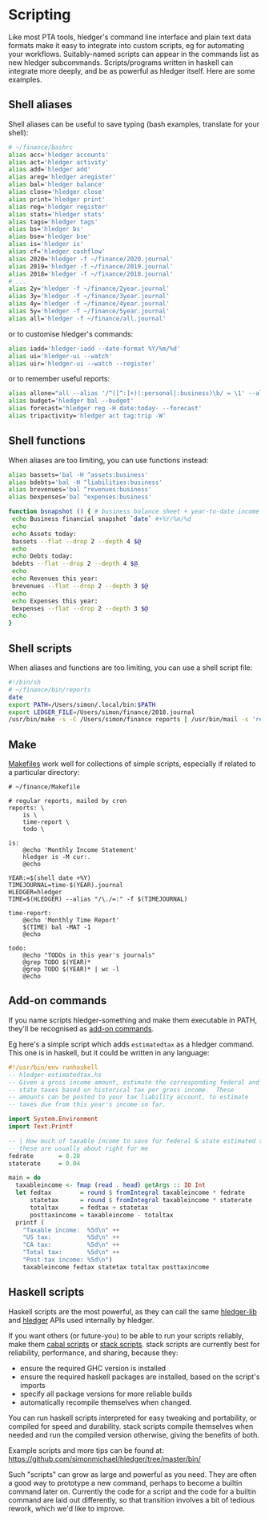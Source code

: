<!-- toc -->

# Scripting

Like most PTA tools, hledger's command line interface and plain text
data formats make it easy to integrate into custom scripts, eg for
automating your workflows. Suitably-named scripts can appear in the
commands list as new hledger subcommands. Scripts/programs written in
haskell can integrate more deeply, and be as powerful as hledger
itself. Here are some examples.

## Shell aliases

Shell aliases can be useful to save typing (bash examples, translate for your shell):

```bash
# ~/finance/bashrc
alias acc='hledger accounts'
alias act='hledger activity'
alias add='hledger add'
alias areg='hledger aregister'
alias bal='hledger balance'
alias close='hledger close'
alias print='hledger print'
alias reg='hledger register'
alias stats='hledger stats'
alias tags='hledger tags'
alias bs='hledger bs'
alias bse='hledger bse'
alias is='hledger is'
alias cf='hledger cashflow'
alias 2020='hledger -f ~/finance/2020.journal'
alias 2019='hledger -f ~/finance/2019.journal'
alias 2018='hledger -f ~/finance/2018.journal'
# ...
alias 2y='hledger -f ~/finance/2year.journal'
alias 3y='hledger -f ~/finance/3year.journal'
alias 4y='hledger -f ~/finance/4year.journal'
alias 5y='hledger -f ~/finance/5year.journal'
alias all='hledger -f ~/finance/all.journal'
```

or to customise hledger's commands:

```bash
alias iadd='hledger-iadd --date-format %Y/%m/%d'
alias ui='hledger-ui --watch'
alias uir='hledger-ui --watch --register'
```

or to remember useful reports:

```bash
alias allone="all --alias '/^([^:]+)(:personal|:business)\b/ = \1' --alias '/^revenues:consulting/=revenues' --alias '/\bwells fargo\b/=wf'"
alias budget='hledger bal --budget'
alias forecast='hledger reg -H date:today- --forecast'
alias tripactivity='hledger act tag:trip -W'
```

## Shell functions

When aliases are too limiting, you can use functions instead:

```bash
alias bassets='bal -H ^assets:business'
alias bdebts='bal -H ^liabilities:business'
alias brevenues='bal ^revenues:business'
alias bexpenses='bal ^expenses:business'

function bsnapshot () { # business balance sheet + year-to-date income statement
 echo Business financial snapshot `date` #+%Y/%m/%d
 echo
 echo Assets today:
 bassets --flat --drop 2 --depth 4 $@
 echo
 echo Debts today:
 bdebts --flat --drop 2 --depth 4 $@
 echo
 echo Revenues this year:
 brevenues --flat --drop 2 --depth 3 $@
 echo
 echo Expenses this year:
 bexpenses --flat --drop 2 --depth 3 $@
 echo
}
```

## Shell scripts

When aliases and functions are too limiting, you can use a shell script file:

```bash
#!/bin/sh
# ~/finance/bin/reports
date
export PATH=/Users/simon/.local/bin:$PATH
export LEDGER_FILE=/Users/simon/finance/2018.journal
/usr/bin/make -s -C /Users/simon/finance reports | /usr/bin/mail -s 'reports' simon
```

## Make

[Makefiles](https://www.gnu.org/software/make/) work well for
collections of simple scripts, especially if related to a particular
directory:

```make
# ~/finance/Makefile

# regular reports, mailed by cron
reports: \
	is \
	time-report \
	todo \

is:
	@echo 'Monthly Income Statement'
	hledger is -M cur:.
	@echo

YEAR:=$(shell date +%Y)
TIMEJOURNAL=time-$(YEAR).journal
HLEDGER=hledger
TIME=$(HLEDGER) --alias "/\./=:" -f $(TIMEJOURNAL)

time-report:
	@echo 'Monthly Time Report'
	$(TIME) bal -MAT -1
	@echo

todo:
	@echo "TODOs in this year's journals"
	@grep TODO $(YEAR)*
	@grep TODO $(YEAR)* | wc -l
	@echo
```

## Add-on commands

If you name scripts hledger-something and make them executable in PATH,
they'll be recognised as [add-on commands](hledger.html#add-on-commands).

Eg here's a simple script which adds `estimatedtax` as a hledger command.
This one is in haskell, but it could be written in any language:

```hs
#!/usr/bin/env runhaskell
-- hledger-estimatedtax.hs
-- Given a gross income amount, estimate the corresponding federal and
-- state taxes based on historical tax per gross income.  These
-- amounts can be posted to your tax liability account, to estimate
-- taxes due from this year's income so far.

import System.Environment
import Text.Printf

-- | How much of taxable income to save for federal & state estimated tax payments,
-- these are usually about right for me
fedrate       = 0.28
staterate     = 0.04

main = do
  taxableincome <- fmap (read . head) getArgs :: IO Int
  let fedtax        = round $ fromIntegral taxableincome * fedrate
      statetax      = round $ fromIntegral taxableincome * staterate
      totaltax      = fedtax + statetax
      posttaxincome = taxableincome - totaltax
  printf (
    "Taxable income:  %5d\n" ++
    "US tax:          %5d\n" ++
    "CA tax:          %5d\n" ++
    "Total tax:       %5d\n" ++
    "Post-tax income: %5d\n")
    taxableincome fedtax statetax totaltax posttaxincome
```

## Haskell scripts

Haskell scripts are the most powerful, as they can call the same
[hledger-lib](https://hackage.haskell.org/package/hledger-lib) and
[hledger](https://hackage.haskell.org/package/hledger) APIs used
internally by hledger.

If you want others (or future-you) to be able to run your scripts
reliably, make them [cabal scripts] or [stack scripts]. stack scripts
are currently best for reliability, performance, and sharing, because they:

- ensure the required GHC version is installed
- ensure the required haskell packages are installed, based on the script's imports
- specify all package versions for more reliable builds
- automatically recompile themselves when changed.

You can run haskell scripts interpreted for easy tweaking and
portability, or compiled for speed and durability. stack scripts
compile themselves when needed and run the compiled version otherwise,
giving the benefits of both.

Example scripts and more tips can be found at:\
<https://github.com/simonmichael/hledger/tree/master/bin/>

Such "scripts" can grow as large and powerful as you need. They are
often a good way to prototype a new command, perhaps to become a
builtin command later on. Currently the code for a script and the code
for a builtin command are laid out differently, so that transition
involves a bit of tedious rework, which we'd like to improve.

[stack scripts]: https://docs.haskellstack.org/en/stable/GUIDE/#writing-independent-and-reliable-scripts
[cabal scripts]: https://cabal.readthedocs.io/en/latest/cabal-commands.html#cabal-v2-run
